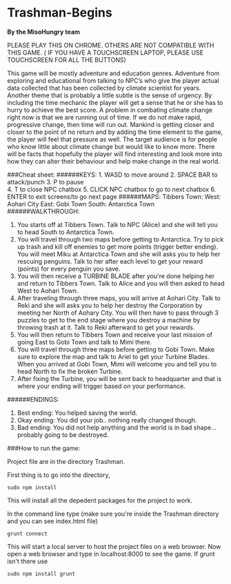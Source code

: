 # Trashman-Begins
**By the MisoHungry team**






PLEASE PLAY THIS ON CHROME. OTHERS ARE NOT COMPATIBLE WITH THIS GAME. ( IF YOU HAVE A TOUCHSCREEN LAPTOP, PLEASE USE TOUCHSCREEN FOR ALL THE BUTTONS)

This game will be mostly adventure and education genres. Adventure from exploring and educational from talking to NPC’s who give the player actual data collected that has been collected by climate scientist for years. Another theme that is probably a little subtle is the sense of urgency. By including the time mechanic the player will get a sense that he or she has to hurry to achieve the best score. A problem in combating climate change right now is that we are running out of time. If we do not make rapid, progressive change, then time will run out. Mankind is getting closer and closer to the point of no return and by adding the time element to the game, the player will feel that pressure as well. The target audience is for people who know little about climate change but would like to know more. There will be facts that hopefully the player will find interesting and look more into how they can alter their behaviour and help make change in the real world.




###Cheat sheet:
######KEYS: 
	1. WASD to move around
	2. SPACE BAR to attack/punch
	3. P to pause	
	4. T to close NPC chatbox
	5. CLICK NPC chatbox to go to next chatbox
	6. ENTER to exit screens/to go next page
######MAPS:
	Tibbers Town:
		West: Aohari City
		East: Gobi Town
		South: Antarctica Town
######WALKTHROUGH:	
1. You starts off at Tibbers Town. Talk to NPC (Alice) and she will tell you to head South to Antarctica Town.
2. You will travel through two maps before getting to Antarctica. Try to pick up trash and kill off enemies to get more points (trigger better ending). You will meet Miku at Antarctica Town and she will asks you to help her rescuing penguins. Talk to her after each level to get your reward (points) for every penguin you save.
4. You will then receive a TURBINE BLADE after you're done helping her and return to Tibbers Town. Talk to Alice and you will then asked to head West to Aohari Town.
5. After traveling through three maps, you will arrive at Aohari City. Talk to Reki and she will asks you to help her destroy the Corporation by meeting her North of Aohary City. You will then have to pass through 3 puzzles to get to the end stage where you destroy a machine by throwing trash at it. Talk to Reki afterward to get your rewards.
7. You will then return to Tibbers Town and receive your last mission of going East to Gobi Town and talk to Mimi there.
8. You will travel through three maps before getting to Gobi Town. Make sure to explore the map and talk to Ariel to get your Turbine Blades. When you arrived at Gobi Town, Mimi will welcome you and tell you to head North to fix the broken Turbine. 
9. After fixing the Turbine, you will be sent back to headquarter and that is where your ending will trigger based on your performance.

######ENDINGS:
1. Best ending: You helped saving the world.
2. Okay ending: You did your job.. nothing really changed though.
3. Bad ending: You did not help anything and the world is in bad shape... probably going to be destroyed. 




###How to run the game:

Project file are in the directory Trashman.

First thing is to go into the directory, 

	sudo npm install
	
This will install all the depedent packages for the project to work.

In the command line type (make sure you're inside the Trashman directory and you can see index.html file)
	
	grunt connect
	
This will start a local server to host the project files on a web browser. Now open a web browser and type in localhost:8000 to see the game. If grunt isn't there use

	sudo npm install grunt
	
